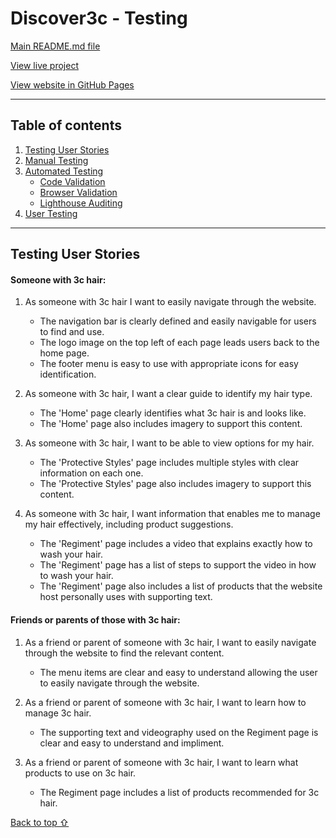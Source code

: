 # Discover3c - Testing 

[Main README.md file](/README.md)

[View live project](https://emmacharleswilson.github.io/Discover3c/)

[View website in GitHub Pages](https://github.com/emmacharleswilson/Discover3c)

***
## Table of contents
1. [Testing User Stories](#Testing-User-Stories)
2. [Manual Testing](#Manual-Testing)
3. [Automated Testing](#Automated-Testing) 
     - [Code Validation](#Code-Validation)
     - [Browser Validation](#Browser-Validation)
     - [Lighthouse Auditing](#Lighthouse-Auditing)
4. [User Testing](#User-Testing)


***

## Testing User Stories

#### Someone with 3c hair:
1. As someone with 3c hair I want to easily navigate through the website.

     - The navigation bar is clearly defined and easily navigable for users to find and use.
     - The logo image on the top left of each page leads users back to the home page.
     - The footer menu is easy to use with appropriate icons for easy identification.

2. As someone with 3c hair, I want a clear guide to identify my hair type.

     - The 'Home' page clearly identifies what 3c hair is and looks like. 
     - The 'Home' page also includes imagery to support this content.

3. As someone with 3c hair, I want to be able to view options for my hair.

     - The 'Protective Styles' page includes multiple styles with clear information on each one.
     - The 'Protective Styles' page also includes imagery to support this content. 

4. As someone with 3c hair, I want information that enables me to manage my hair effectively, including product suggestions. 

     - The 'Regiment' page includes a video that explains exactly how to wash your hair. 
     - The 'Regiment' page has a list of steps to support the video in how to wash your hair. 
     - The 'Regiment' page also includes a list of products that the website host personally uses with supporting text.

#### Friends or parents of those with 3c hair:
1. As a friend or parent of someone with 3c hair, I want to easily navigate through the website to find the relevant content. 

     - The menu items are clear and easy to understand allowing the user to easily navigate through the website. 

2. As a friend or parent of someone with 3c hair, I want to learn how to manage 3c hair.

     - The supporting text and videography used on the Regiment page is clear and easy to understand and impliment. 

3. As a friend or parent of someone with 3c hair, I want to learn what products to use on 3c hair. 

     - The Regiment page includes a list of products recommended for 3c hair.
     

[Back to top ⇧](#Discover3c---Testing)
